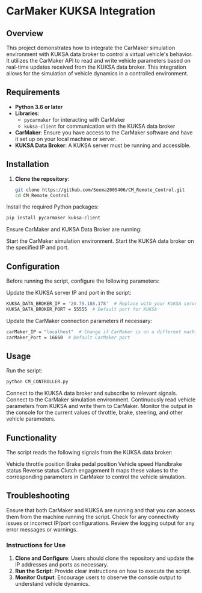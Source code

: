 # CarMaker KUKSA Integration

## Overview

This project demonstrates how to integrate the CarMaker simulation environment with KUKSA data broker to control a virtual vehicle's behavior. It utilizes the CarMaker API to read and write vehicle parameters based on real-time updates received from the KUKSA data broker. This integration allows for the simulation of vehicle dynamics in a controlled environment.

## Requirements

- **Python 3.6 or later**
- **Libraries**:
  - `pycarmaker` for interacting with CarMaker
  - `kuksa-client` for communication with the KUKSA data broker
- **CarMaker**: Ensure you have access to the CarMaker software and have it set up on your local machine or server.
- **KUKSA Data Broker**: A KUKSA server must be running and accessible.

## Installation

1. **Clone the repository**:
   ```bash
   git clone https://github.com/Seema2005406/CM_Remote_Control.git
   cd CM_Remote_Control
    ```
Install the required Python packages:

```bash
pip install pycarmaker kuksa-client
```

Ensure CarMaker and KUKSA Data Broker are running:

Start the CarMaker simulation environment.
Start the KUKSA data broker on the specified IP and port.

## Configuration
Before running the script, configure the following parameters:

Update the KUKSA server IP and port in the script:

```bash
KUKSA_DATA_BROKER_IP = '20.79.188.178'  # Replace with your KUKSA server IP
KUKSA_DATA_BROKER_PORT = 55555  # Default port for KUKSA
```

Update the CarMaker connection parameters if necessary:

```bash
carMaker_IP = "localhost"  # Change if CarMaker is on a different machine
carMaker_Port = 16660  # Default CarMaker port
```

## Usage
Run the script:

```bash
python CM_CONTROLLER.py
```

Connect to the KUKSA data broker and subscribe to relevant signals.
Connect to the CarMaker simulation environment.
Continuously read vehicle parameters from KUKSA and write them to CarMaker.
Monitor the output in the console for the current values of throttle, brake, steering, and other vehicle parameters.

## Functionality
The script reads the following signals from the KUKSA data broker:

Vehicle throttle position
Brake pedal position
Vehicle speed
Handbrake status
Reverse status
Clutch engagement
It maps these values to the corresponding parameters in CarMaker to control the vehicle simulation.

## Troubleshooting
Ensure that both CarMaker and KUKSA are running and that you can access them from the machine running the script.
Check for any connectivity issues or incorrect IP/port configurations.
Review the logging output for any error messages or warnings.

### Instructions for Use
1. **Clone and Configure**: Users should clone the repository and update the IP addresses and ports as necessary.
2. **Run the Script**: Provide clear instructions on how to execute the script.
3. **Monitor Output**: Encourage users to observe the console output to understand vehicle dynamics.
